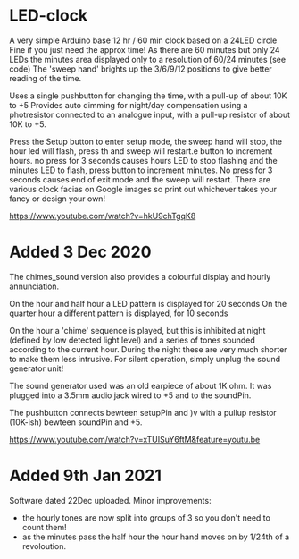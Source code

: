 # LED-clock
   A very simple Arduino base 12 hr / 60 min clock based on a 24LED circle
   Fine if you just need the approx time! As there are 60 minutes but only 24 LEDs the minutes area displayed only to a resolution of 60/24 minutes (see code)
   The 'sweep hand' brights up the 3/6/9/12 positions to give better reading of the time.
   
   Uses a single pushbutton for changing the time, with a pull-up of about 10K to +5
   Provides auto dimming for night/day compensation using a photresistor connected to an analogue input, with a pull-up resistor of about 10K to +5.   

   Press the Setup button to enter setup mode, the sweep hand will stop, the hour led will flash, 
   press th and sweep will restart.e button to increment hours. no press for 3 seconds causes hours LED to stop flashing and the minutes LED to flash, 
   press button to increment minutes. No press for 3 seconds causes end of exit mode and the sweep will restart.
   There are various clock facias on Google images so print out whichever takes your fancy or design your own!
   
   https://www.youtube.com/watch?v=hkU9chTgqK8
   
   Added 3 Dec 2020
   ================
   The chimes_sound version also provides a colourful display and hourly annunciation.   
   
   On the hour and half hour a LED pattern is displayed for 20 seconds
   On the quarter hour a different pattern is displayed, for 10 seconds
   
   On the hour a 'chime' sequence is played, but this is inhibited at night
   (defined by low detected light level) and a series of tones sounded according 
   to the current hour. During the night these are very much shorter to make them less 
   intrusive. For silent operation, simply unplug the sound generator unit! 

   The sound generator used was an old earpiece of about 1K ohm. 
   It was plugged into a 3.5mm audio jack wired to +5 and to the soundPin. 

   The pushbutton connects bewteen setupPin and )v with a pullup resistor (10K-ish) 
   bewteen soundPin and +5.
   
   https://www.youtube.com/watch?v=xTUISuY6ftM&feature=youtu.be
  
   
   Added 9th Jan 2021
   ==================
   Software dated 22Dec uploaded. Minor improvements:
   - the hourly tones are now split into groups of 3 so you don't need to count them!
   - as the minutes pass the half hour the hour hand moves on by 1/24th of a revoloution.
   
